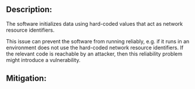 ## Description:

The software initializes data using hard-coded values that act as network resource identifiers.

This issue can prevent the software from running reliably, e.g. if it runs in an environment does not use the hard-coded network resource identifiers. If the relevant code is reachable by an attacker, then this reliability problem might introduce a vulnerability.

## Mitigation:
